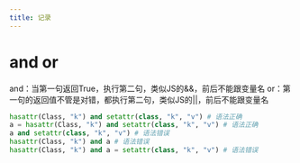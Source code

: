 ```yaml
---
title: 记录
---
```


# and or
and：当第一句返回True，执行第二句，类似JS的&&，前后不能跟变量名
or：第一句的返回值不管是对错，都执行第二句，类似JS的||，前后不能跟变量名

```python
hasattr(Class, "k") and setattr(class, "k", "v") # 语法正确
a = hasattr(Class, "k") and setattr(class, "k", "v") # 语法正确
a and setattr(class, "k", "v") # 语法错误
hasattr(Class, "k") and a # 语法错误
hasattr(Class, "k") and a = setattr(class, "k", "v") # 语法错误
```


                      
